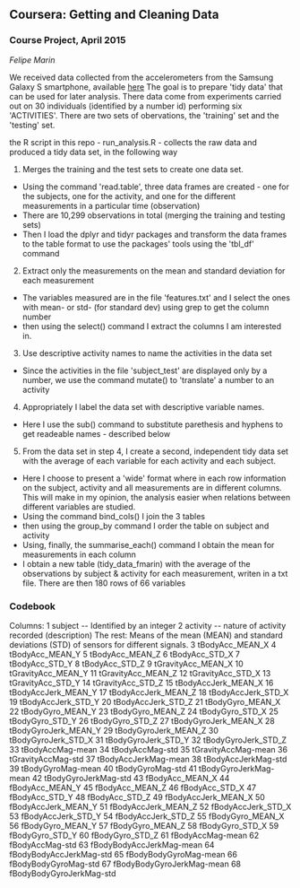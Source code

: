 ## Coursera: Getting and Cleaning Data ##
### Course Project, April 2015 ###
*Felipe Marin*

We received data collected from the accelerometers from the Samsung Galaxy S smartphone, available [here](https://d396qusza40orc.cloudfront.net/getdata%2Fprojectfiles%2FUCI%20HAR%20Dataset.zip)
The goal is to prepare 'tidy data' that can be used for later analysis. There data come from experiments carried out on 30 individuals (identified by a number id) performing 
six 'ACTIVITIES'.  There are two sets of obervations, the 'training' set and the 'testing' set. 

the  R script in this repo - run_analysis.R - collects the raw data and produced a tidy data set, in the following way

1. Merges the training and the test sets to create one data set.
  - Using the command 'read.table', three data frames are created - one for the subjects, one for the activity, and one for the different measurements in a particular time (observation)
  - There are 10,299 observations in total (merging the training and testing sets)
  - Then I load the dplyr and tidyr packages and transform the data frames to the table format to use the packages' tools using the 'tbl_df' command

2. Extract only the measurements on the mean and standard deviation for each measurement
  - The variables measured are in the file 'features.txt' and I select the ones with mean- or std- (for standard dev) using grep to get the column number
  - then using the select() command I extract the columns I am interested in. 
  
3. Use descriptive activity names to name the activities in the data set
  - Since the activities in the file 'subject_test' are displayed only by a number, we use the command  mutate() to 'translate' a number to an activity
  
4. Appropriately I label the data set with descriptive variable names. 
  - Here I use the sub() command to substitute parethesis and hyphens to get readeable names - described below

5. From the data set in step 4, I create a second, independent tidy data set with the average of each variable for each activity and each subject.
  - Here I choose to present a 'wide' format where in each row information on the subject, activity and all measurements are in different columns. This will make in my opinion,
the analysis easier when relations between different variables are studied. 
  - Using the command bind_cols() I join the 3 tables 
  - then using the group_by command I order the table on subject and activity
  - Using, finally, the summarise_each() command I obtain the mean for measurements in each column
  - I obtain a new table (tidy_data_fmarin) with the average of the observations by subject & activity for each measurement, writen in a txt file. There are then 180 rows of 66 variables


### Codebook ### 
Columns:
1 subject -- Identified by an integer 
2	activity -- nature of activity recorded (description)
The rest: Means of the mean  (MEAN) and standard deviations (STD) of sensors for different signals. 
3	tBodyAcc_MEAN_X
4	tBodyAcc_MEAN_Y
5	tBodyAcc_MEAN_Z
6	tBodyAcc_STD_X
7	tBodyAcc_STD_Y
8	tBodyAcc_STD_Z
9	tGravityAcc_MEAN_X
10	tGravityAcc_MEAN_Y
11	tGravityAcc_MEAN_Z
12	tGravityAcc_STD_X
13	tGravityAcc_STD_Y
14	tGravityAcc_STD_Z
15	tBodyAccJerk_MEAN_X
16	tBodyAccJerk_MEAN_Y
17	tBodyAccJerk_MEAN_Z
18	tBodyAccJerk_STD_X
19	tBodyAccJerk_STD_Y
20	tBodyAccJerk_STD_Z
21	tBodyGyro_MEAN_X
22	tBodyGyro_MEAN_Y
23	tBodyGyro_MEAN_Z
24	tBodyGyro_STD_X
25	tBodyGyro_STD_Y
26	tBodyGyro_STD_Z
27	tBodyGyroJerk_MEAN_X
28	tBodyGyroJerk_MEAN_Y
29	tBodyGyroJerk_MEAN_Z
30	tBodyGyroJerk_STD_X
31	tBodyGyroJerk_STD_Y
32	tBodyGyroJerk_STD_Z
33	tBodyAccMag-mean
34	tBodyAccMag-std
35	tGravityAccMag-mean
36	tGravityAccMag-std
37	tBodyAccJerkMag-mean
38	tBodyAccJerkMag-std
39	tBodyGyroMag-mean
40	tBodyGyroMag-std
41	tBodyGyroJerkMag-mean
42	tBodyGyroJerkMag-std
43	fBodyAcc_MEAN_X
44	fBodyAcc_MEAN_Y
45	fBodyAcc_MEAN_Z
46	fBodyAcc_STD_X
47	fBodyAcc_STD_Y
48	fBodyAcc_STD_Z
49	fBodyAccJerk_MEAN_X
50	fBodyAccJerk_MEAN_Y
51	fBodyAccJerk_MEAN_Z
52	fBodyAccJerk_STD_X
53	fBodyAccJerk_STD_Y
54	fBodyAccJerk_STD_Z
55	fBodyGyro_MEAN_X
56	fBodyGyro_MEAN_Y
57	fBodyGyro_MEAN_Z
58	fBodyGyro_STD_X
59	fBodyGyro_STD_Y
60	fBodyGyro_STD_Z
61	fBodyAccMag-mean
62	fBodyAccMag-std
63	fBodyBodyAccJerkMag-mean
64	fBodyBodyAccJerkMag-std
65	fBodyBodyGyroMag-mean
66	fBodyBodyGyroMag-std
67	fBodyBodyGyroJerkMag-mean
68	fBodyBodyGyroJerkMag-std



